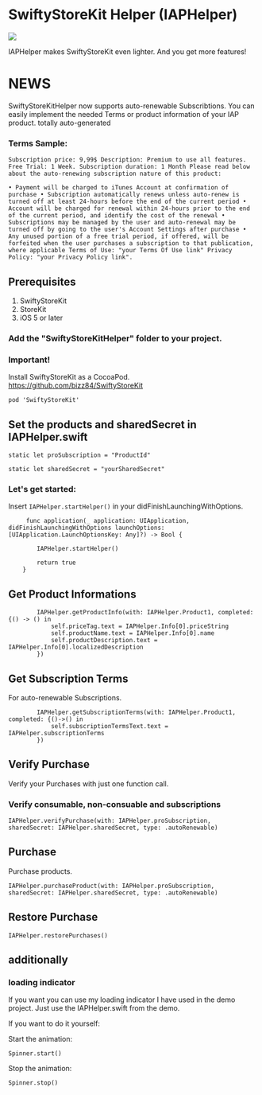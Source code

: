 # SwiftyStoreKit Helper (IAPHelper)
<img src="https://github.com/JonasTillges/SwiftyStoreKitHelper/blob/master/IAPHelperDemo/IAPHelperDemo/Assets.xcassets/SwiftyStoreKitHelper.png">



IAPHelper makes SwiftyStoreKit even lighter. And you get more features!


# NEWS
SwiftyStoreKitHelper now supports auto-renewable Subscribtions. You can easily implement the needed Terms or product information of your IAP product. totally auto-generated

### Terms Sample:
```
Subscription price: 9,99$ Description: Premium to use all features. Free Trial: 1 Week. Subscription duration: 1 Month Please read below about the auto-renewing subscription nature of this product: 

• Payment will be charged to iTunes Account at confirmation of purchase • Subscription automatically renews unless auto-renew is turned off at least 24-hours before the end of the current period • Account will be charged for renewal within 24-hours prior to the end of the current period, and identify the cost of the renewal • Subscriptions may be managed by the user and auto-renewal may be turned off by going to the user's Account Settings after purchase • Any unused portion of a free trial period, if offered, will be forfeited when the user purchases a subscription to that publication, where applicable Terms of Use: "your Terms Of Use link" Privacy Policy: "your Privacy Policy link".
```
## 

## Prerequisites

1. SwiftyStoreKit 
2. StoreKit
3. iOS 5 or later

### Add the "SwiftyStoreKitHelper" folder to your project.

### Important!

Install SwiftyStoreKit as a CocoaPod. https://github.com/bizz84/SwiftyStoreKit

```
pod 'SwiftyStoreKit'
```
## Set the products and sharedSecret in IAPHelper.swift
```
static let proSubscription = "ProductId"
```
```
static let sharedSecret = "yourSharedSecret"
```
### Let's get started: 

Insert ```IAPHelper.startHelper()``` in your didFinishLaunchingWithOptions.
```
     func application(_ application: UIApplication, didFinishLaunchingWithOptions launchOptions:    [UIApplication.LaunchOptionsKey: Any]?) -> Bool {

        IAPHelper.startHelper()
        
        return true
    }
```
## Get Product Informations
```
        IAPHelper.getProductInfo(with: IAPHelper.Product1, completed: {() -> () in
            self.priceTag.text = IAPHelper.Info[0].priceString
            self.productName.text = IAPHelper.Info[0].name
            self.productDescription.text = IAPHelper.Info[0].localizedDescription
        })
```

## Get Subscription Terms
For auto-renewable Subscriptions.
```
        IAPHelper.getSubscriptionTerms(with: IAPHelper.Product1, completed: {()->() in
            self.subscriptionTermsText.text = IAPHelper.subscriptionTerms
        })
```

## Verify Purchase

Verify your Purchases with just one function call.

### Verify consumable, non-consuable and subscriptions

```
IAPHelper.verifyPurchase(with: IAPHelper.proSubscription, sharedSecret: IAPHelper.sharedSecret, type: .autoRenewable)
```

## Purchase

Purchase products.

```
IAPHelper.purchaseProduct(with: IAPHelper.proSubscription, sharedSecret: IAPHelper.sharedSecret, type: .autoRenewable)
```
## Restore Purchase

```
IAPHelper.restorePurchases()
```


## additionally

### loading indicator
If you want you can use my loading indicator I have used in the demo project.
Just use the IAPHelper.swift from the demo.

If you want to do it yourself:

Start the animation:
```
Spinner.start()
```

Stop the animation:
```
Spinner.stop()
```



